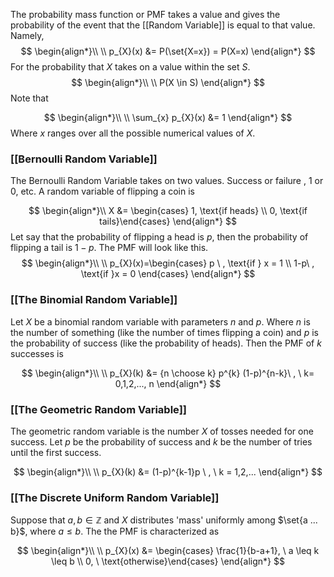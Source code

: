 The probability mass function or PMF takes a value and gives the probability of the event that the [[Random Variable]] is equal to that value. Namely,
$$
\begin{align*}\\
\\ p_{X}(x) &= P(\set{X=x}) = P(X=x)
\end{align*}
$$
For the probability that $X$ takes on a value within the set $S$.
$$
\begin{align*}\\
\\ P(X \in S)
\end{align*}
$$
Note that 

$$
\begin{align*}\\
\\    \sum_{x} p_{X}(x) &= 1
\end{align*}
$$
Where $x$ ranges over all the possible numerical values of $X$.

### [[Bernoulli Random Variable]]
The Bernoulli Random Variable takes on two values. Success or failure , 1 or 0, etc.
A random variable of flipping a coin is 

$$
\begin{align*}\\
 X &= \begin{cases} 1, \text{if heads} \\ 0, \text{if tails}\end{cases}
\end{align*}
$$
Let say that the probability of flipping a head is $p$, then the probability of flipping a tail is $1 - p$. The PMF will look like this.
$$
\begin{align*}\\
\\ p_{X}(x)=\begin{cases} p \ , \text{if } x = 1 \\ 1-p\ , \text{if }x = 0 \end{cases}
\end{align*}
$$
### [[The Binomial Random Variable]]
Let $X$ be a binomial random variable with parameters $n$ and $p$. Where $n$ is the number of something (like the number of times flipping a coin) and $p$ is the probability of success (like the probability of heads). Then the PMF of $k$ successes is

$$
\begin{align*}\\
\\   p_{X}(k) &= {n \choose k} p^{k} (1-p)^{n-k}\ , \ k= 0,1,2,..., n
\end{align*}
$$
### [[The Geometric Random Variable]]
The geometric random variable is the number $X$ of tosses needed for one success. Let $p$ be the probability of success and $k$ be the number of tries until the first success.

$$
\begin{align*}\\
\\  p_{X}(k) &= (1-p)^{k-1}p \ , \ k = 1,2,...
\end{align*}
$$

### [[The Discrete Uniform Random Variable]]
Suppose that $a,b \in \mathbb{Z}$ and $X$ distributes 'mass' uniformly among $\set{a ... b}$, where $a \leq b$.  The the PMF is characterized as

$$
\begin{align*}\\
\\ p_{X}(x) &= \begin{cases} \frac{1}{b-a+1}, \ a \leq k \leq b \\ 0, \ \text{otherwise}\end{cases}
\end{align*}
$$

